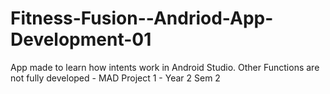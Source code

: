# Fitness-Fusion--Andriod-App-Development-01
App made to learn how intents work in Android Studio. Other Functions are not fully developed - MAD Project 1 - Year 2 Sem 2
